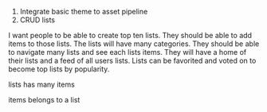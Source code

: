 1. Integrate basic theme to asset pipeline
2. CRUD lists

I want people to be able to create top ten lists. They should be able to add items to those lists. The lists will have many categories. They should be able to navigate many lists and see each lists items. They will have a home of their lists and a feed of all users lists. Lists can be favorited and voted on to become top lists by popularity.

lists
  has many items

items
  belongs to a list
